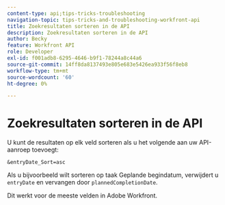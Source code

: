 ```yaml
---
content-type: api;tips-tricks-troubleshooting
navigation-topic: tips-tricks-and-troubleshooting-workfront-api
title: Zoekresultaten sorteren in de API
description: Zoekresultaten sorteren in de API
author: Becky
feature: Workfront API
role: Developer
exl-id: f001adb8-6295-4646-b9f1-78244a8c44a6
source-git-commit: 14ff8da8137493e805e683e5426ea933f56f8eb8
workflow-type: tm+mt
source-wordcount: '60'
ht-degree: 0%

---
```



# Zoekresultaten sorteren in de API

U kunt de resultaten op elk veld sorteren als u het volgende aan uw API-aanroep toevoegt:

```
&entryDate_Sort=asc
```

Als u bijvoorbeeld wilt sorteren op taak Geplande begindatum, verwijdert u `entryDate` en vervangen door `plannedCompletionDate`.

Dit werkt voor de meeste velden in Adobe Workfront.
